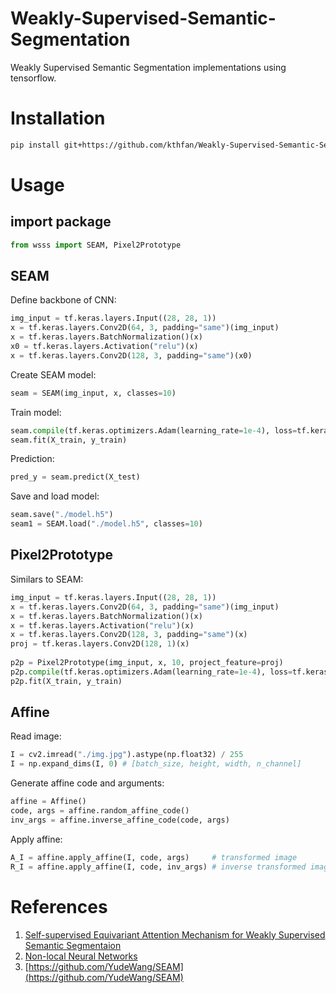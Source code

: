 # Weakly-Supervised-Semantic-Segmentation
Weakly Supervised Semantic Segmentation implementations using tensorflow.

# Installation
```bash
pip install git+https://github.com/kthfan/Weakly-Supervised-Semantic-Segmentation.git
```

# Usage

## import package
```python
from wsss import SEAM, Pixel2Prototype
```

## SEAM
Define backbone of CNN:
```python
img_input = tf.keras.layers.Input((28, 28, 1))
x = tf.keras.layers.Conv2D(64, 3, padding="same")(img_input)
x = tf.keras.layers.BatchNormalization()(x)
x0 = tf.keras.layers.Activation("relu")(x)
x = tf.keras.layers.Conv2D(128, 3, padding="same")(x0)
```

Create SEAM model:
```python
seam = SEAM(img_input, x, classes=10)
```

Train model:
```python
seam.compile(tf.keras.optimizers.Adam(learning_rate=1e-4), loss=tf.keras.losses.categorical_crossentropy, metrics=['accuracy'])
seam.fit(X_train, y_train)
```

Prediction:
```python
pred_y = seam.predict(X_test)
```


Save and load model:
```python
seam.save("./model.h5")
seam1 = SEAM.load("./model.h5", classes=10)
```

## Pixel2Prototype
Similars to SEAM:
```python
img_input = tf.keras.layers.Input((28, 28, 1))
x = tf.keras.layers.Conv2D(64, 3, padding="same")(img_input)
x = tf.keras.layers.BatchNormalization()(x)
x = tf.keras.layers.Activation("relu")(x)
x = tf.keras.layers.Conv2D(128, 3, padding="same")(x)
proj = tf.keras.layers.Conv2D(128, 1)(x)
        
p2p = Pixel2Prototype(img_input, x, 10, project_feature=proj)
p2p.compile(tf.keras.optimizers.Adam(learning_rate=1e-4), loss=tf.keras.losses.categorical_crossentropy, metrics=['accuracy'])
p2p.fit(X_train, y_train)

```

## Affine
Read image:

```python
I = cv2.imread("./img.jpg").astype(np.float32) / 255
I = np.expand_dims(I, 0) # [batch_size, height, width, n_channel]
```

Generate affine code and arguments:
```python
affine = Affine()
code, args = affine.random_affine_code()
inv_args = affine.inverse_affine_code(code, args)
```

Apply affine:
```python
A_I = affine.apply_affine(I, code, args)     # transformed image
R_I = affine.apply_affine(I, code, inv_args) # inverse transformed image
```


# References
1. [Self-supervised Equivariant Attention Mechanism for Weakly Supervised Semantic Segmentaion](https://openaccess.thecvf.com/content_CVPR_2020/papers/Wang_Self-Supervised_Equivariant_Attention_Mechanism_for_Weakly_Supervised_Semantic_Segmentation_CVPR_2020_paper.pdf)
2. [Non-local Neural Networks](https://openaccess.thecvf.com/content_cvpr_2018/papers/Wang_Non-Local_Neural_Networks_CVPR_2018_paper.pdf)
3. [https://github.com/YudeWang/SEAM](https://github.com/YudeWang/SEAM) 
